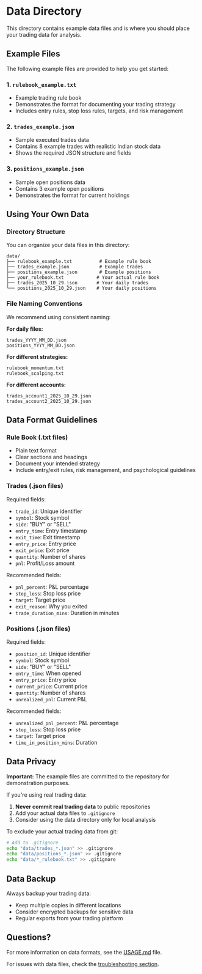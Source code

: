 # Data Directory

This directory contains example data files and is where you should place your trading data for analysis.

## Example Files

The following example files are provided to help you get started:

### 1. `rulebook_example.txt`
- Example trading rule book
- Demonstrates the format for documenting your trading strategy
- Includes entry rules, stop loss rules, targets, and risk management

### 2. `trades_example.json`
- Sample executed trades data
- Contains 8 example trades with realistic Indian stock data
- Shows the required JSON structure and fields

### 3. `positions_example.json`
- Sample open positions data
- Contains 3 example open positions
- Demonstrates the format for current holdings

## Using Your Own Data

### Directory Structure

You can organize your data files in this directory:

```
data/
├── rulebook_example.txt          # Example rule book
├── trades_example.json           # Example trades
├── positions_example.json        # Example positions
├── your_rulebook.txt            # Your actual rule book
├── trades_2025_10_29.json       # Your daily trades
└── positions_2025_10_29.json    # Your daily positions
```

### File Naming Conventions

We recommend using consistent naming:

**For daily files:**
```
trades_YYYY_MM_DD.json
positions_YYYY_MM_DD.json
```

**For different strategies:**
```
rulebook_momentum.txt
rulebook_scalping.txt
```

**For different accounts:**
```
trades_account1_2025_10_29.json
trades_account2_2025_10_29.json
```

## Data Format Guidelines

### Rule Book (.txt files)
- Plain text format
- Clear sections and headings
- Document your intended strategy
- Include entry/exit rules, risk management, and psychological guidelines

### Trades (.json files)
Required fields:
- `trade_id`: Unique identifier
- `symbol`: Stock symbol
- `side`: "BUY" or "SELL"
- `entry_time`: Entry timestamp
- `exit_time`: Exit timestamp
- `entry_price`: Entry price
- `exit_price`: Exit price
- `quantity`: Number of shares
- `pnl`: Profit/Loss amount

Recommended fields:
- `pnl_percent`: P&L percentage
- `stop_loss`: Stop loss price
- `target`: Target price
- `exit_reason`: Why you exited
- `trade_duration_mins`: Duration in minutes

### Positions (.json files)
Required fields:
- `position_id`: Unique identifier
- `symbol`: Stock symbol
- `side`: "BUY" or "SELL"
- `entry_time`: When opened
- `entry_price`: Entry price
- `current_price`: Current price
- `quantity`: Number of shares
- `unrealized_pnl`: Current P&L

Recommended fields:
- `unrealized_pnl_percent`: P&L percentage
- `stop_loss`: Stop loss price
- `target`: Target price
- `time_in_position_mins`: Duration

## Data Privacy

**Important:** The example files are committed to the repository for demonstration purposes.

If you're using real trading data:
1. **Never commit real trading data** to public repositories
2. Add your actual data files to `.gitignore`
3. Consider using the data directory only for local analysis

To exclude your actual trading data from git:

```bash
# Add to .gitignore
echo "data/trades_*.json" >> .gitignore
echo "data/positions_*.json" >> .gitignore
echo "data/*_rulebook.txt" >> .gitignore
```

## Data Backup

Always backup your trading data:
- Keep multiple copies in different locations
- Consider encrypted backups for sensitive data
- Regular exports from your trading platform

## Questions?

For more information on data formats, see the [USAGE.md](../USAGE.md) file.

For issues with data files, check the [troubleshooting section](../USAGE.md#troubleshooting).
